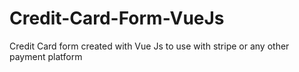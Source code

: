 # Credit-Card-Form-VueJs

Credit Card form created with Vue Js to use with stripe or any other payment platform
